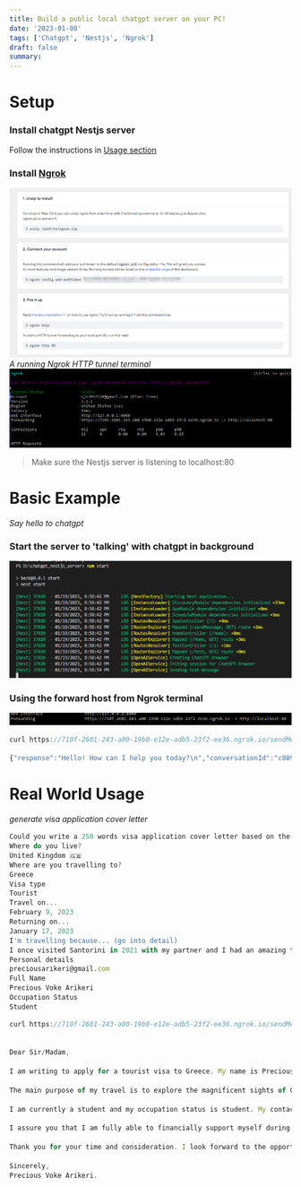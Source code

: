 ```yaml
---
title: Build a public local chatgpt server on your PC!
date: '2023-01-08'
tags: ['Chatgpt', 'Nestjs', 'Ngrok']
draft: false
summary:
---
```


# Setup

### Install chatgpt Nestjs server

Follow the instructions in [Usage section](https://github.com/RusDyn/chatgpt_nestjs_server)

### Install [Ngrok](https://dashboard.ngrok.com/get-started/setup)

![](/public/static/images/2023-01-19-20-51-53.png)
_A running Ngrok HTTP tunnel terminal_
![](/public/static/images/2023-01-19-20-54-05.png)

> Make sure the Nestjs server is listening to localhost:80

# Basic Example

_Say hello to chatgpt_

### Start the server to 'talking' with chatgpt in background

![](/public/static/images/2023-01-19-20-59-47.png)

### Using the forward host from Ngrok terminal

![](/public/static/images/2023-01-19-21-04-13.png)

```js
curl https://710f-2601-243-a00-19b0-e12e-adb5-23f2-ee36.ngrok.io/sendMessage?text=hello

{"response":"Hello! How can I help you today?\n","conversationId":"c8095d8d-d4fe-41a5-aae1-1e12539f83ad","messageId":"23cd7c3a-0f68-404c-8d78-9b2c3348e27a"}
```

# Real World Usage

_generate visa application cover letter_

```js
Could you write a 250 words visa application cover letter based on the data below:
Where do you live?
United Kingdom 🇬🇧
Where are you travelling to?
Greece
Visa type
Tourist
Travel on...
February 9, 2023
Returning on...
January 17, 2023
I'm travelling because... (go into detail)
I once visited Santorini in 2021 with my partner and I had an amazing time but unfortunately we didn’t have enough time to explore the city. My main purpose of travel is to explore the magnificent sights with friends.
Personal details
preciousarikeri@gmail.com
Full Name
Precious Voke Arikeri
Occupation Status
Student
```

```js
curl https://710f-2601-243-a00-19b0-e12e-adb5-23f2-ee36.ngrok.io/sendMessage?text=Could+you+write+a+250+words+visa+application+cover+letter+based+on+the+data+below%3A%0D%0AWhere+do+you+live%3F%0D%0AUnited+Kingdom+%F0%9F%87%AC%F0%9F%87%A7%0D%0AWhere+are+you+travelling+to%3F%0D%0AGreece%0D%0AVisa+type%0D%0ATourist%0D%0ATravel+on...%0D%0AFebruary+9%2C+2023%0D%0AReturning+on...%0D%0AJanuary+17%2C+2023%0D%0AI%27m+travelling+because...+%28go+into+detail%29%0D%0AI+once+visited+Santorini+in+2021+with+my+partner+and+I+had+an+amazing+time+but+unfortunately+we+didn%E2%80%99t+have+enough+time+to+explore+the+city.+My+main+purpose+of+travel+is+to+explore+the+magnificent+sights+with+friends.%0D%0APersonal+details%0D%0Apreciousarikeri%40gmail.com%0D%0AFull+Name%0D%0APrecious+Voke+Arikeri%0D%0AOccupation+Status%0D%0AStudent


Dear Sir/Madam,

I am writing to apply for a tourist visa to Greece. My name is Precious Voke Arikeri and I currently reside in the United Kingdom. I am planning to travel to Greece on February 9, 2023 and return on January 17, 2023.

The main purpose of my travel is to explore the magnificent sights of Greece with my friends. I had the opportunity to visit Santorini in 2021 with my partner and I had an amazing time, but unfortunately, we did not have enough time to explore the city fully. I am eager to return and experience more of the culture and history that Greece has to offer.

I am currently a student and my occupation status is student. My contact email address is preciousarikeri@gmail.com

I assure you that I am fully able to financially support myself during my stay in Greece and that I have no intention of overstaying my visa. I am also able to provide any additional documents that may be required.

Thank you for your time and consideration. I look forward to the opportunity to visit Greece.

Sincerely,
Precious Voke Arikeri.
```
